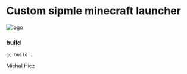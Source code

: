 # Custom sipmle minecraft launcher

![logo](https://i.imgur.com/ZTLvKhH.png)

### build 
```
go build .
```

Michal Hicz
